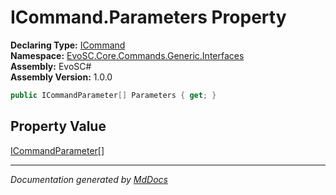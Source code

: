 ﻿<!--  
  <auto-generated>   
    The contents of this file were generated by a tool.  
    Changes to this file may be list if the file is regenerated  
  </auto-generated>   
-->

# ICommand.Parameters Property

**Declaring Type:** [ICommand](../index.md)  
**Namespace:** [EvoSC.Core.Commands.Generic.Interfaces](../../index.md)  
**Assembly:** EvoSC\#  
**Assembly Version:** 1.0.0

```csharp
public ICommandParameter[] Parameters { get; }
```

## Property Value

[ICommandParameter](../../ICommandParameter/index.md)\[\]

___

*Documentation generated by [MdDocs](https://github.com/ap0llo/mddocs)*

